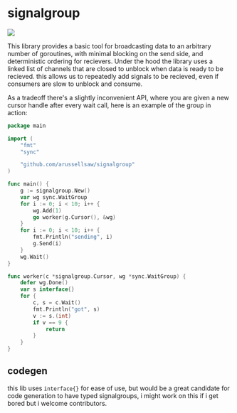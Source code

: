 # signalgroup

[![](https://godoc.org/github.com/arussellsaw/signalgroup?status.svg)](http://godoc.org/github.com/arussellsaw/signalgroup)

This library provides a basic tool for broadcasting data to an arbitrary number of goroutines, with minimal blocking on the send side, and deterministic ordering for recievers. Under the hood the library uses a linked list of channels that are closed to unblock when data is ready to be recieved. this allows us to repeatedly add signals to be recieved, even if consumers are slow to unblock and consume.

As a tradeoff there's a slightly inconvenient API, where you are given a new cursor handle after every wait call, here is an example of the group in action:

```go
package main

import (
	"fmt"
	"sync"

	"github.com/arussellsaw/signalgroup"
)

func main() {
	g := signalgroup.New()
	var wg sync.WaitGroup
	for i := 0; i < 10; i++ {
		wg.Add(1)
		go worker(g.Cursor(), &wg)
	}
	for i := 0; i < 10; i++ {
		fmt.Println("sending", i)
		g.Send(i)
	}
	wg.Wait()
}

func worker(c *signalgroup.Cursor, wg *sync.WaitGroup) {
	defer wg.Done()
	var s interface{}
	for {
		c, s = c.Wait()
		fmt.Println("got", s)
		v := s.(int)
		if v == 9 {
			return
		}
	}
}
```

## codegen
this lib uses `interface{}` for ease of use, but would be a great candidate for code generation to have typed signalgroups, i might work on this if i get bored but i welcome contributors.
